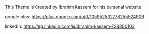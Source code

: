 This Theme is Created by Ibrahim Kassem
for his personal website


google plus: https://plus.google.com/u/0/105952532278255524906

linkedIn: https://eg.linkedin.com/in/ibrahim-kassem-728300103

